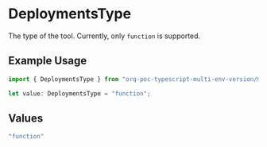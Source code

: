 # DeploymentsType

The type of the tool. Currently, only `function` is supported.

## Example Usage

```typescript
import { DeploymentsType } from "orq-poc-typescript-multi-env-version/models/operations";

let value: DeploymentsType = "function";
```

## Values

```typescript
"function"
```
